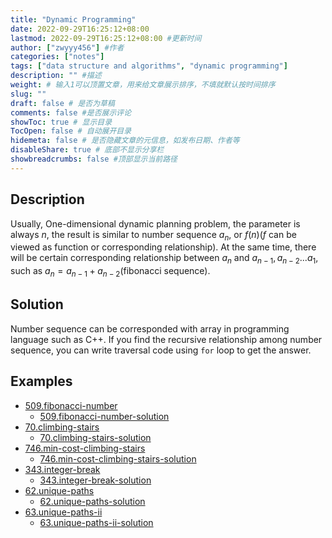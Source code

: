 ```yaml
---
title: "Dynamic Programming"
date: 2022-09-29T16:25:12+08:00
lastmod: 2022-09-29T16:25:12+08:00 #更新时间
author: ["zwyyy456"] #作者
categories: ["notes"]
tags: ["data structure and algorithms", "dynamic programming"]
description: "" #描述
weight: # 输入1可以顶置文章，用来给文章展示排序，不填就默认按时间排序
slug: ""
draft: false # 是否为草稿
comments: false #是否展示评论
showToc: true # 显示目录
TocOpen: false # 自动展开目录
hidemeta: false # 是否隐藏文章的元信息，如发布日期、作者等
disableShare: true # 底部不显示分享栏
showbreadcrumbs: false #顶部显示当前路径
---
```

## Description
Usually, One-dimensional dynamic planning problem, the parameter is always $n$, the result is similar to number sequence $a_n$, or $f(n)$($f$ can be viewed as function or corresponding relationship). At the same time, there will be certain corresponding relationship between $a_n$ and $a_{n - 1}, a_{n - 2}...a_{1}$, such as $a_n = a_{n-1} + a_{n-2}$(fibonacci sequence).

## Solution
Number sequence can be corresponded with array in programming language such as C++. If you find the recursive relationship among number sequence, you can write traversal code using `for` loop to get the answer.

## Examples
- [509.fibonacci-number](https://leetcode.cn/problems/fibonacci-number/)
    - [509.fibonacci-number-solution](https://blog.zwyyy456.tech/posts/tech/509.fibonacci-number/)
- [70.climbing-stairs](https://leetcode.com/problems/climbing-stairs/)
    - [70.climbing-stairs-solution](https://blog.zwyyy456.tech/posts/tech/70.climbing-stairs/)
- [746.min-cost-climbing-stairs](https://leetcode.cn/problems/min-cost-climbing-stairs/)
    - [746.min-cost-climbing-stairs-solution](https://blog.zwyyy456.tech/posts/tech/746.min-cost-climbing-stairs/)
- [343.integer-break](https://leetcode.cn/problems/integer-break/)
    - [343.integer-break-solution](https://blog.zwyyy456.tech/posts/tech/343.integer-break/)
- [62.unique-paths](https://leetcode.cn/problems/unique-paths/)
    - [62.unique-paths-solution](https://blog.zwyyy456.tech/posts/tech/62.unique-paths/)
- [63.unique-paths-ii](https://leetcode.cn/problems/unique-paths-ii/)
    - [63.unique-paths-ii-solution](https://blog.zwyyy456.tech/posts/tech/63.unique-paths-ii/)


